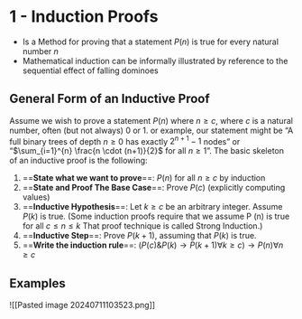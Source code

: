 # 1 - Induction Proofs
+ Is a Method for proving that a statement $P(n)$  is true for every natural number $n$ 
+ Mathematical induction can be informally illustrated by reference to the sequential effect of falling dominoes

## General Form of an Inductive Proof
Assume we wish to prove a statement $P(n)$ where $n≥c$, where $c$ is a natural number, often (but not always) $0$ or $1$. or example, our statement might be “A full binary trees of depth $n ≥ 0$ has exactly $2^{n+1} − 1$ nodes” or “$\sum_{i=1}^{n} \frac{n \cdot (n+1)}{2}$
for all $n≥1$”. The basic skeleton of an inductive proof is the following:

1. ==**State what we want to prove**==: $P(n)$ for all $n \geq c$ by induction
2.  ==**State and Proof The Base Case**==: Prove $P(c)$ (explicitly computing values)
3. ==**Inductive Hypothesis**==: Let $k≥c$ be an arbitrary integer. Assume $P(k)$ is true. (Some induction proofs require that we assume P (n) is true for all $c ≤ n ≤ k$ That proof technique is called Strong Induction.)
4. ==**Inductive Step**==: Prove $P (k + 1)$, assuming that $P (k)$ is true.
5. ==**Write the induction rule**==: $(P(c)\&P (k) \rightarrow P (k + 1) \forall k \geq c) \rightarrow P (n)\forall  n \geq c$
## Examples
![[Pasted image 20240711103523.png]]
